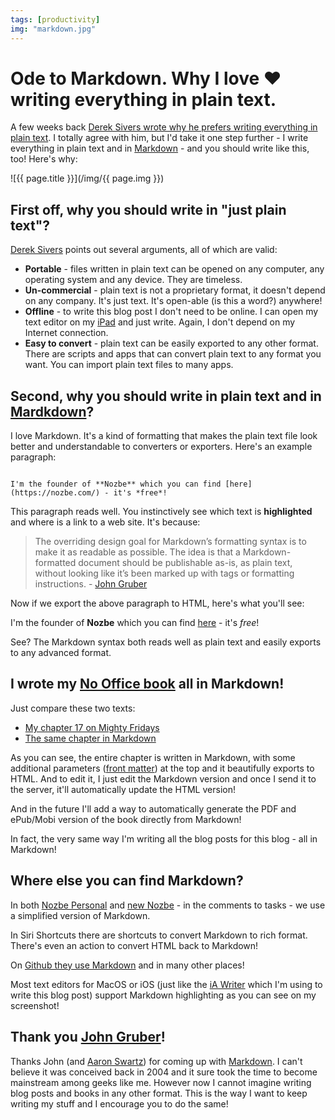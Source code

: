 ```yaml
---
tags: [productivity]
img: "markdown.jpg"
---
```


# Ode to Markdown. Why I love ❤️ writing everything in plain text.

A few weeks back [Derek Sivers wrote why he prefers writing everything in plain text][l]. I totally agree with him, but I'd take it one step further - I write everything in plain text and in [Markdown][m] - and you should write like this, too! Here's why:

<!--More-->

![{{ page.title }}](/img/{{ page.img }})

## First off, why you should write in "just plain text"?

[Derek Sivers][l] points out several arguments, all of which are valid:

- **Portable** - files written in plain text can be opened on any computer, any operating system and any device. They are timeless.
- **Un-commercial** - plain text is not a proprietary format, it doesn't depend on any company. It's just text. It's open-able (is this a word?) anywhere!
- **Offline** - to write this blog post I don't need to be online. I can open my text editor on my [iPad](/ipadonly/) and just write. Again, I don't depend on my Internet connection.
- **Easy to convert** - plain text can be easily exported to any other format. There are scripts and apps that can convert plain text to any format you want. You can import plain text files to many apps.

## Second, why you should write in plain text and in [Mardkdown][m]?

I love Markdown. It's a kind of formatting that makes the plain text file look better and understandable to converters or exporters. Here's an example paragraph:

<code>
I'm the founder of **Nozbe** which you can find [here](https://nozbe.com/) - it's *free*!
</code>

This paragraph reads well. You instinctively see which text is **highlighted** and where is a link to a web site. It's because:

> The overriding design goal for Markdown’s formatting syntax is to make it as readable as possible. The idea is that a Markdown-formatted document should be publishable as-is, as plain text, without looking like it’s been marked up with tags or formatting instructions. - [John Gruber][m]

Now if we export the above paragraph to HTML, here's what you'll see:

I'm the founder of **Nozbe** which you can find [here](https://nozbe.com/) - it's *free*!

See? The Markdown syntax both reads well as plain text and easily exports to any advanced format.

## I wrote my [No Office book](https://NoOffice.org/) all in Markdown!

Just compare these two texts:

- [My chapter 17 on Mighty Fridays](https://nooffice.org/friday/)
- [The same chapter in Markdown](https://raw.githubusercontent.com/Nozbe/NoOffice.org/master/_book/friday.md)

As you can see, the entire chapter is written in Markdown, with some additional parameters ([front matter](https://jekyllrb.com/docs/front-matter/)) at the top and it beautifully exports to HTML. And to edit it, I just edit the Markdown version and once I send it to the server, it'll automatically update the HTML version!

And in the future I'll add a way to automatically generate the PDF and ePub/Mobi version of the book directly from Markdown!

In fact, the very same way I'm writing all the blog posts for this blog - all in Markdown!

## Where else you can find Markdown?

In both [Nozbe Personal][np] and [new Nozbe][n] - in the comments to tasks - we use a simplified version of Markdown.

In Siri Shortcuts there are shortcuts to convert Markdown to rich format. There's even an action to convert HTML back to Markdown!

On [Github they use Markdown](https://nooffice.org/about/#technical-stuff) and in many other places!

Most text editors for MacOS or iOS (just like the [iA Writer](https://ia.net/writer) which I'm using to write this blog post) support Markdown highlighting as you can see on my screenshot!

## Thank you [John Gruber][d]!

Thanks John (and [Aaron Swartz](https://en.wikipedia.org/wiki/Aaron_Swartz)) for coming up with [Markdown][m]. I can't believe it was conceived back in 2004 and it sure took the time to become mainstream among geeks like me. However now I cannot imagine writing blog posts and books in any other format. This is the way I want to keep writing my stuff and I encourage you to do the same!

[l]: https://sive.rs/plaintext
[m]: https://daringfireball.net/projects/markdown/
[d]: https://daringfireball.net

[n]: https://michael.gratis/nozbe
[np]: https://michael.gratis/nozbepersonal